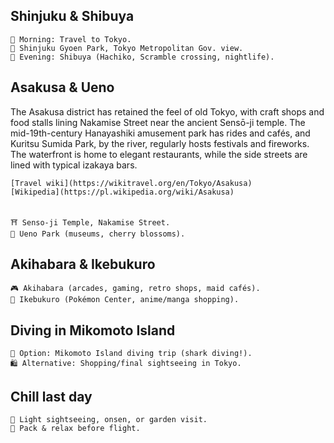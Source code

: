## Shinjuku & Shibuya
    🚆 Morning: Travel to Tokyo.
    🌸 Shinjuku Gyoen Park, Tokyo Metropolitan Gov. view.
    🐶 Evening: Shibuya (Hachiko, Scramble crossing, nightlife).

## Asakusa & Ueno

The Asakusa district has retained the feel of old Tokyo, with craft shops and food stalls lining Nakamise Street near the ancient Sensō-ji temple. The mid-19th-century Hanayashiki amusement park has rides and cafés, and Kuritsu Sumida Park, by the river, regularly hosts festivals and fireworks. The waterfront is home to elegant restaurants, while the side streets are lined with typical izakaya bars.

    [Travel wiki](https://wikitravel.org/en/Tokyo/Asakusa)
    [Wikipedia](https://pl.wikipedia.org/wiki/Asakusa)
    

    ⛩️ Senso-ji Temple, Nakamise Street.
    🎨 Ueno Park (museums, cherry blossoms).

## Akihabara & Ikebukuro
    🎮 Akihabara (arcades, gaming, retro shops, maid cafés).
    🐉 Ikebukuro (Pokémon Center, anime/manga shopping).

## Diving in Mikomoto Island
    🤿 Option: Mikomoto Island diving trip (shark diving!).
    🛍️ Alternative: Shopping/final sightseeing in Tokyo.

## Chill last day
    🌿 Light sightseeing, onsen, or garden visit.
    🧳 Pack & relax before flight.